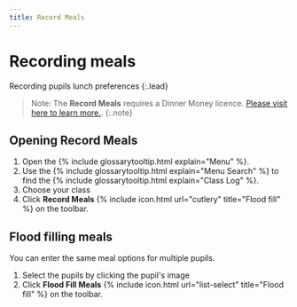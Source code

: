 ```yaml
---
title: Record Meals
---
```

# Recording meals

Recording pupils lunch preferences
{:.lead}

> Note: The **Record Meals** requires a Dinner Money licence. [Please visit here to learn more.](take-register).
{:.note}

## Opening Record Meals

1. Open the {% include glossarytooltip.html explain="Menu" %}.
1. Use the {% include glossarytooltip.html explain="Menu Search" %} to find the {% include glossarytooltip.html explain="Class Log" %}.
1. Choose your class
1. Click **Record Meals** {% include icon.html url="cutlery" title="Flood fill" %} on the toolbar.

## Flood filling meals

You can enter the same meal options for multiple pupils.

1. Select the pupils by clicking the pupil's image
1. Click **Flood Fill Meals** {% include icon.html url="list-select" title="Flood fill" %} on the toolbar.